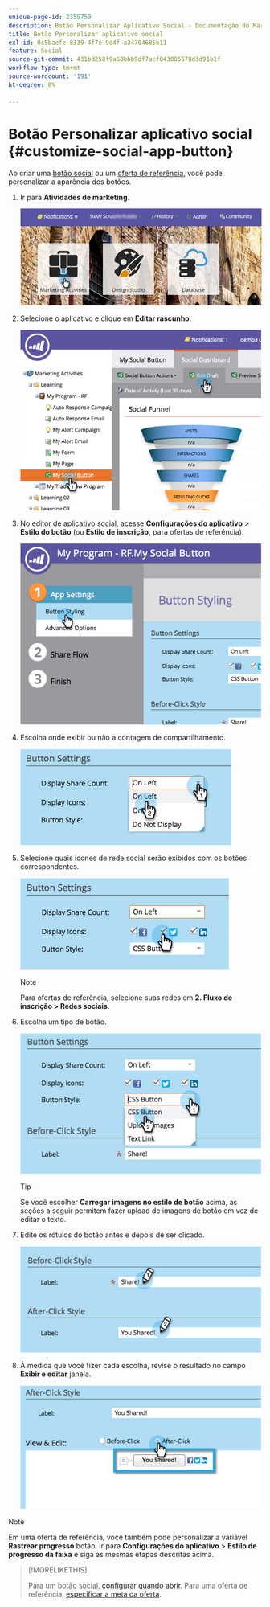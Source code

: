```yaml
---
unique-page-id: 2359759
description: Botão Personalizar Aplicativo Social - Documentação do Marketo - Documentação do produto
title: Botão Personalizar aplicativo social
exl-id: 0c5baefe-8339-4f7e-9d4f-a34704685b11
feature: Social
source-git-commit: 431bd258f9a68bbb9df7acf043085578d3d91b1f
workflow-type: tm+mt
source-wordcount: '191'
ht-degree: 0%

---
```


# Botão Personalizar aplicativo social {#customize-social-app-button}

Ao criar uma [botão social](/help/marketo/product-docs/demand-generation/landing-pages/free-form-landing-pages/add-a-social-button-to-a-free-form-landing-page.md) ou um [oferta de referência](/help/marketo/product-docs/demand-generation/social/referral-offers/create-a-referral-offer.md), você pode personalizar a aparência dos botões.

1. Ir para **Atividades de marketing**.

   ![](assets/login-marketing-activities.png)

1. Selecione o aplicativo e clique em **Editar rascunho**.

   ![](assets/image2014-9-23-17-3a3-3a34.png)

1. No editor de aplicativo social, acesse **Configurações do aplicativo** > **Estilo do botão** (ou **Estilo de inscrição,** para ofertas de referência).

   ![](assets/image2014-9-23-17-3a3-3a57.png)

1. Escolha onde exibir ou não a contagem de compartilhamento.

   ![](assets/image2014-9-23-17-3a4-3a10.png)

1. Selecione quais ícones de rede social serão exibidos com os botões correspondentes.

   ![](assets/image2014-9-23-17-3a4-3a22.png)

   >[!NOTE]
   >
   >Para ofertas de referência, selecione suas redes em **2. Fluxo de inscrição > Redes sociais**.

1. Escolha um tipo de botão.

   ![](assets/image2014-9-23-17-3a4-3a50.png)

   >[!TIP]
   >
   >Se você escolher **Carregar imagens no estilo de botão** acima, as seções a seguir permitem fazer upload de imagens de botão em vez de editar o texto.

1. Edite os rótulos do botão antes e depois de ser clicado.

   ![](assets/image2014-9-23-17-3a5-3a30.png)

1. À medida que você fizer cada escolha, revise o resultado no campo **Exibir e editar** janela.

   ![](assets/image2014-9-23-17-3a5-3a42.png)

>[!NOTE]
>
>Em uma oferta de referência, você também pode personalizar a variável **Rastrear progresso** botão. Ir para **Configurações do aplicativo** > **Estilo de progresso da faixa** e siga as mesmas etapas descritas acima.

>[!MORELIKETHIS]
>
>Para um botão social, [configurar quando abrir](/help/marketo/product-docs/demand-generation/social/configuring-social-actions/configure-when-social-button-opens.md). Para uma oferta de referência, [especificar a meta da oferta](/help/marketo/product-docs/demand-generation/social/referral-offers/specify-goal-for-referral-offer.md).
